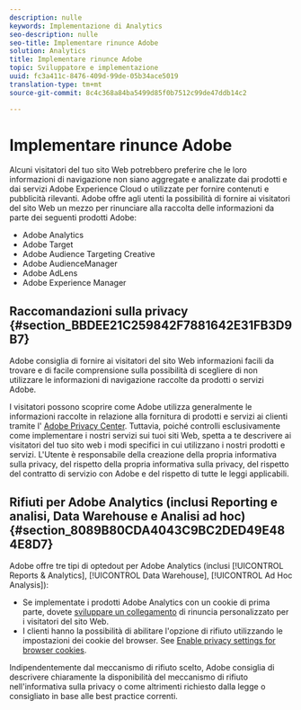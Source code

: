 ```yaml
---
description: nulle
keywords: Implementazione di Analytics
seo-description: nulle
seo-title: Implementare rinunce Adobe
solution: Analytics
title: Implementare rinunce Adobe
topic: Sviluppatore e implementazione
uuid: fc3a411c-8476-409d-99de-05b34ace5019
translation-type: tm+mt
source-git-commit: 8c4c368a84ba5499d85f0b7512c99de47ddb14c2

---
```



# Implementare rinunce Adobe

Alcuni visitatori del tuo sito Web potrebbero preferire che le loro informazioni di navigazione non siano aggregate e analizzate dai prodotti e dai servizi Adobe Experience Cloud o utilizzate per fornire contenuti e pubblicità rilevanti. Adobe offre agli utenti la possibilità di fornire ai visitatori del sito Web un mezzo per rinunciare alla raccolta delle informazioni da parte dei seguenti prodotti Adobe:

* Adobe Analytics
* Adobe Target
* Adobe Audience Targeting Creative
* Adobe AudienceManager
* Adobe AdLens
* Adobe Experience Manager

## Raccomandazioni sulla privacy {#section_BBDEE21C259842F7881642E31FB3D9B7}

Adobe consiglia di fornire ai visitatori del sito Web informazioni facili da trovare e di facile comprensione sulla possibilità di scegliere di non utilizzare le informazioni di navigazione raccolte da prodotti o servizi Adobe.

I visitatori possono scoprire come Adobe utilizza generalmente le informazioni raccolte in relazione alla fornitura di prodotti e servizi ai clienti tramite l' [Adobe Privacy Center](https://www.adobe.com/privacy.html). Tuttavia, poiché controlli esclusivamente come implementare i nostri servizi sui tuoi siti Web, spetta a te descrivere ai visitatori del tuo sito web i modi specifici in cui utilizzano i nostri prodotti e servizi. L'Utente è responsabile della creazione della propria informativa sulla privacy, del rispetto della propria informativa sulla privacy, del rispetto del contratto di servizio con Adobe e del rispetto di tutte le leggi applicabili.

## Rifiuti per Adobe Analytics (inclusi Reporting e analisi, Data Warehouse e Analisi ad hoc) {#section_8089B80CDA4043C9BC2DED49E484E8D7}

Adobe offre tre tipi di optedout per Adobe Analytics (inclusi [!UICONTROL Reports & Analytics], [!UICONTROL Data Warehouse], [!UICONTROL Ad Hoc Analysis]):

* Se implementate i prodotti Adobe Analytics con un cookie di prima parte, dovete [sviluppare un collegamento](/help/implement/js-implementation/data-collection/opt-out-link.md) di rinuncia personalizzato per i visitatori del sito Web.
* I clienti hanno la possibilità di abilitare l'opzione di rifiuto utilizzando le impostazioni dei cookie del browser. See [Enable privacy settings for browser cookies](https://marketing.adobe.com/resources/help/en_US/whitepapers/cookies/browser_cookie_settings.html).

Indipendentemente dal meccanismo di rifiuto scelto, Adobe consiglia di descrivere chiaramente la disponibilità del meccanismo di rifiuto nell'informativa sulla privacy o come altrimenti richiesto dalla legge o consigliato in base alle best practice correnti.
